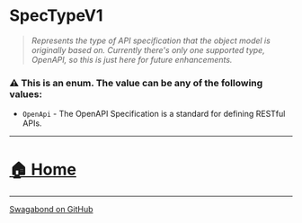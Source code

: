 # SpecTypeV1

> *Represents the type of API specification that the object model is originally based on. Currently there's only one supported type, OpenAPI, so this is just here for future enhancements.* 


### ⚠️ This is an enum.  The value can be any of the following values:

* `OpenApi` - The OpenAPI Specification is a standard for defining RESTful APIs.

___


# [🏠 Home](./ApiV1.md)


___

[Swagabond on GitHub](https://github.com/jordanbleu/swagabond)
